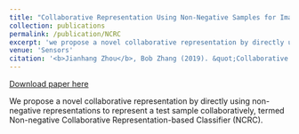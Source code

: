 ```yaml
---
title: "Collaborative Representation Using Non-Negative Samples for Image Classification"
collection: publications
permalink: /publication/NCRC
excerpt: 'we propose a novel collaborative representation by directly using non-negative representations to represent a test sample collaboratively, termed Non-negative Collaborative Representation-based Classifier (NCRC).'
venue: 'Sensors'
citation: '<b>Jianhang Zhou</b>, Bob Zhang (2019). &quot;Collaborative Representation Using Non-Negative Samples for Image Classification.&quot; <i>Sensors</i>. 19(11), 2609.'
---
```


[Download paper here](https://www.mdpi.com/1424-8220/19/11/2609/pdf)

We propose a novel collaborative representation by directly using non-negative representations to represent a test sample collaboratively, termed Non-negative Collaborative Representation-based Classifier (NCRC).
